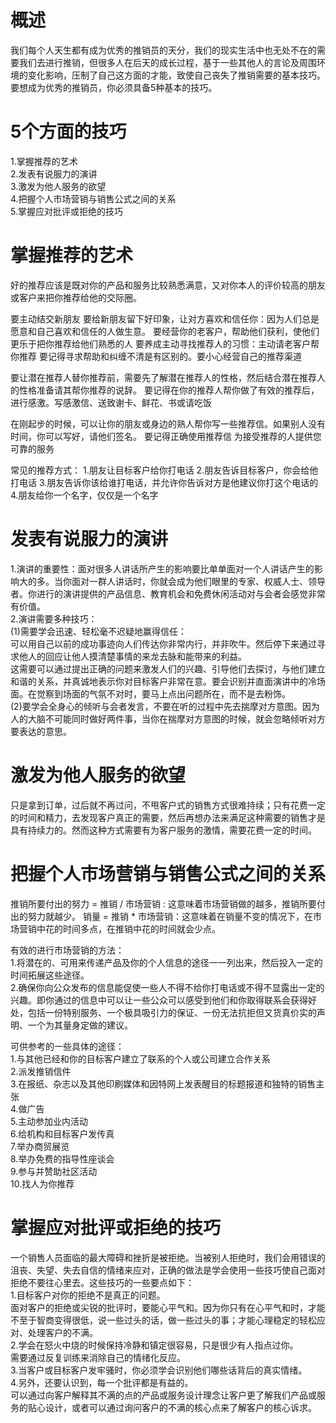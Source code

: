 # 概述
我们每个人天生都有成为优秀的推销员的天分，我们的现实生活中也无处不在的需要我们去进行推销，但很多人在后天的成长过程，基于一些其他人的言论及周围环境的变化影响，压制了自己这方面的才能，致使自己丧失了推销需要的基本技巧。要想成为优秀的推销员，你必须具备5种基本的技巧。

# 5个方面的技巧
1.掌握推荐的艺术   
2.发表有说服力的演讲    
3.激发为他人服务的欲望   
4.把握个人市场营销与销售公式之间的关系   
5.掌握应对批评或拒绝的技巧    

# 掌握推荐的艺术  
  好的推荐应该是既对你的产品和服务比较熟悉满意，又对你本人的评价较高的朋友或客户来把你推荐给他的交际圈。

  要主动结交新朋友
  要给新朋友留下好印象，让对方喜欢和信任你：因为人们总是愿意和自己喜欢和信任的人做生意。
  要经营你的老客户，帮助他们获利，使他们更乐于把你推荐给他们熟悉的人
  要养成主动寻找推荐人的习惯：主动请老客户帮你推荐
  要记得寻求帮助和纠缠不清是有区别的。要小心经营自己的推荐渠道

  要让潜在推荐人替你推荐前，需要先了解潜在推荐人的性格，然后结合潜在推荐人的性格准备请其帮你推荐的说辞。
  要记得在你的推荐人帮你做了有效的推荐后，进行感激。写感激信、送致谢卡、鲜花、书或请吃饭

  在刚起步的时候，可以让你的朋友或身边的熟人帮你写一些推荐信。如果别人没有时间，你可以写好，请他们签名。
  要记得正确使用推荐信
  为接受推荐的人提供您可靠的服务


  常见的推荐方式：
  1.朋友让目标客户给你打电话
  2.朋友告诉目标客户，你会给他打电话
  3.朋友告诉你该给谁打电话，并允许你告诉对方是他建议你打这个电话的
  4.朋友给你一个名字，仅仅是一个名字
  
# 发表有说服力的演讲
  1.演讲的重要性：面对很多人讲话所产生的影响要比单单面对一个人讲话产生的影响大的多。当你面对一群人讲话时，你就会成为他们眼里的专家、权威人士、领导者。你进行的演讲提供的产品信息、教育机会和免费休闲活动对与会者会感觉非常有价值。     
  2.演讲需要多种技巧：   
    (1)需要学会迅速、轻松毫不迟疑地赢得信任：     
      可以用自己以前的成功事迹向人们传达你非常内行，并非吹牛。然后停下来通过寻求他人的回应让他人摸清楚事情的来龙去脉和能带来的利益。    
      这需要可以通过提出正确的问题来激发人们的兴趣、引导他们去探讨，与他们建立和谐的关系，并真诚地表示你对目标客户非常在意。要会识别并直面演讲中的冷场面。在觉察到场面的气氛不对时，要马上点出问题所在，而不是去粉饰。        
    (2)要学会全身心的倾听与会者发言，不要在听的过程中先去揣摩对方意图。因为人的大脑不可能同时做好两件事，当你在揣摩对方意图的时候，就会忽略倾听对方要表达的意思。
    
# 激发为他人服务的欲望
  只是拿到订单，过后就不再过问，不甩客户式的销售方式很难持续；只有花费一定的时间和精力，去发现客户真正的需要，然后再想办法来满足这种需要的销售才是具有持续力的。然而这种方式需要有为客户服务的激情，需要花费一定的时间。

# 把握个人市场营销与销售公式之间的关系
  推销所要付出的努力 = 推销 / 市场营销 : 这意味着市场营销做的越多，推销所要付出的努力就越少。
  销量 = 推销 * 市场营销：这意味着在销量不变的情况下，在市场营销中花的时间多点，在推销中花的时间就会少点。

  有效的进行市场营销的方法：   
  1.将潜在的、可用来传递产品及你的个人信息的途径一一列出来，然后投入一定的时间拓展这些途径。  
  2.确保你向公众发布的信息能促使一些人不得不给你打电话或不得不显露出一定的兴趣。即你通过的信息中可以让一些公众可以感受到他们和你取得联系会获得好处，包括一份特别服务、一个极具吸引力的保证、一份无法抗拒但又货真价实的声明、一个为其量身定做的建议。  

  可供参考的一些具体的途径：   
  1.与其他已经和你的目标客户建立了联系的个人或公司建立合作关系    
  2.派发推销信件   
  3.在报纸、杂志以及其他印刷媒体和因特网上发表醒目的标题报道和独特的销售主张   
  4.做广告   
  5.主动参加业内活动   
  6.给机构和目标客户发传真   
  7.举办商贸展览   
  8.举办免费的指导性座谈会  
  9.参与并赞助社区活动    
  10.找人为你推荐   

# 掌握应对批评或拒绝的技巧  
一个销售人员面临的最大障碍和挫折是被拒绝。当被别人拒绝时，我们会用错误的沮丧、失望、失去自信的情绪来应对，正确的做法是学会使用一些技巧使自己面对拒绝不要往心里去。这些技巧的一些要点如下：  
1.目标客户对你的拒绝不是真正的问题。     
  面对客户的拒绝或尖锐的批评时，要能心平气和。因为你只有在心平气和时，才能不至于智商变得很低，说一些过头的话，做一些过头的事；才能心理稳定的轻松应对、处理客户的不满。       
2.学会在怒火中烧的时候保持冷静和镇定很容易，只是很少有人指点过你。       
  需要通过反复训练来消除自己的情绪化反应。           
3.当客户或目标客户发牢骚时，你必须学会识别他们哪些话背后的真实情绪。       
4.另外，还要认识到，每一个批评都是有益的。      
  可以通过向客户解释其不满的点的产品或服务设计理念让客户更了解我们产品或服务的贴心设计，或者可以通过询问客户的不满的核心点来了解客户的核心诉求。  





